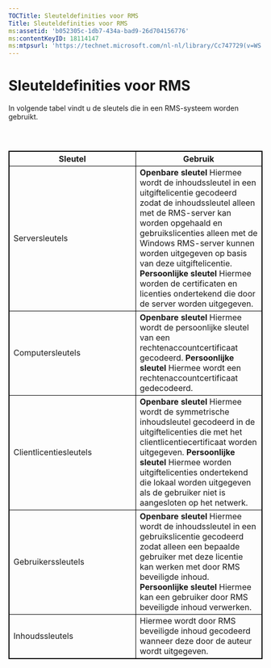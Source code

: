 ```yaml
---
TOCTitle: Sleuteldefinities voor RMS
Title: Sleuteldefinities voor RMS
ms:assetid: 'b052305c-1db7-434a-bad9-26d704156776'
ms:contentKeyID: 18114147
ms:mtpsurl: 'https://technet.microsoft.com/nl-nl/library/Cc747729(v=WS.10)'
---
```


Sleuteldefinities voor RMS
==========================

In volgende tabel vindt u de sleutels die in een RMS-systeem worden gebruikt.

###  

 
<table style="border:1px solid black;">
<colgroup>
<col width="50%" />
<col width="50%" />
</colgroup>
<thead>
<tr class="header">
<th style="border:1px solid black;" >Sleutel</th>
<th style="border:1px solid black;" >Gebruik</th>
</tr>
</thead>
<tbody>
<tr class="odd">
<td style="border:1px solid black;">Serversleutels</td>
<td style="border:1px solid black;"><strong>Openbare sleutel</strong>
Hiermee wordt de inhoudssleutel in een uitgiftelicentie gecodeerd zodat de inhoudssleutel alleen met de RMS-server kan worden opgehaald en gebruikslicenties alleen met de Windows RMS-server kunnen worden uitgegeven op basis van deze uitgiftelicentie.
<strong>Persoonlijke sleutel</strong>
Hiermee worden de certificaten en licenties ondertekend die door de server worden uitgegeven.</td>
</tr>
<tr class="even">
<td style="border:1px solid black;">Computersleutels</td>
<td style="border:1px solid black;"><strong>Openbare sleutel</strong>
Hiermee wordt de persoonlijke sleutel van een rechtenaccountcertificaat gecodeerd.
<strong>Persoonlijke sleutel</strong>
Hiermee wordt een rechtenaccountcertificaat gedecodeerd.</td>
</tr>
<tr class="odd">
<td style="border:1px solid black;">Clientlicentiesleutels</td>
<td style="border:1px solid black;"><strong>Openbare sleutel</strong>
Hiermee wordt de symmetrische inhoudsleutel gecodeerd in de uitgiftelicenties die met het clientlicentiecertificaat worden uitgegeven.
<strong>Persoonlijke sleutel</strong>
Hiermee worden uitgiftelicenties ondertekend die lokaal worden uitgegeven als de gebruiker niet is aangesloten op het netwerk.</td>
</tr>
<tr class="even">
<td style="border:1px solid black;">Gebruikerssleutels</td>
<td style="border:1px solid black;"><strong>Openbare sleutel</strong>
Hiermee wordt de inhoudssleutel in een gebruikslicentie gecodeerd zodat alleen een bepaalde gebruiker met deze licentie kan werken met door RMS beveiligde inhoud.
<strong>Persoonlijke sleutel</strong>
Hiermee kan een gebruiker door RMS beveiligde inhoud verwerken.</td>
</tr>
<tr class="odd">
<td style="border:1px solid black;">Inhoudssleutels</td>
<td style="border:1px solid black;">Hiermee wordt door RMS beveiligde inhoud gecodeerd wanneer deze door de auteur wordt uitgegeven.</td>
</tr>
</tbody>
</table>
